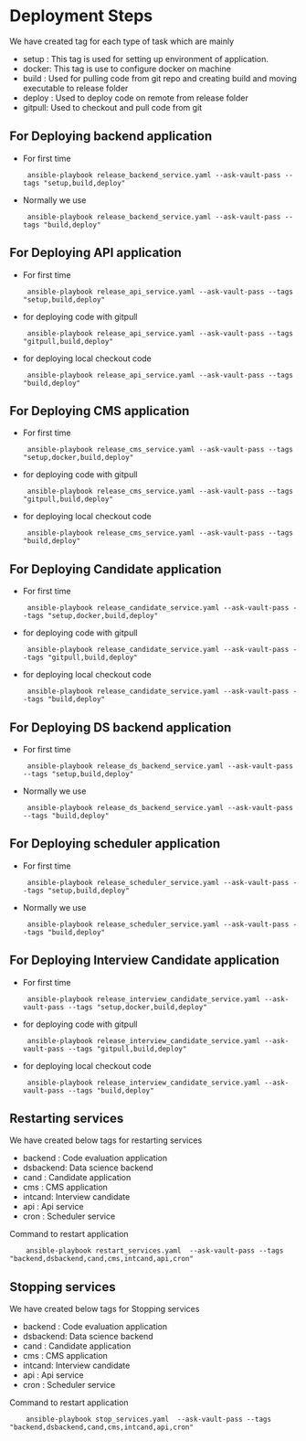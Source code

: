 Deployment Steps
==========================

We have created tag for each type of task which are mainly
  -  setup : This tag is used for setting up environment of application.
  -  docker: This tag is use to configure docker on machine
  -  build : Used for pulling code from git repo and creating build and moving executable to release folder 
  -  deploy : Used to deploy code on remote from release folder
  -  gitpull: Used to checkout and pull code from git

For Deploying backend application
--
 - For first time
 
        ansible-playbook release_backend_service.yaml --ask-vault-pass --tags "setup,build,deploy"
 
 
 - Normally we use

        ansible-playbook release_backend_service.yaml --ask-vault-pass --tags "build,deploy"
 
For Deploying API application
--
 - For first time
 
        ansible-playbook release_api_service.yaml --ask-vault-pass --tags "setup,build,deploy"
 - for deploying code with gitpull 
 
        ansible-playbook release_api_service.yaml --ask-vault-pass --tags "gitpull,build,deploy"
        
 - for deploying local checkout code 
 
        ansible-playbook release_api_service.yaml --ask-vault-pass --tags "build,deploy"
        
For Deploying CMS application
--
 - For first time
 
        ansible-playbook release_cms_service.yaml --ask-vault-pass --tags "setup,docker,build,deploy"
  
 - for deploying code with gitpull 
 
        ansible-playbook release_cms_service.yaml --ask-vault-pass --tags "gitpull,build,deploy"
 
 - for deploying local checkout code
 
        ansible-playbook release_cms_service.yaml --ask-vault-pass --tags "build,deploy"    

For Deploying Candidate application
--
 - For first time
 
        ansible-playbook release_candidate_service.yaml --ask-vault-pass --tags "setup,docker,build,deploy"
 
 - for deploying code with gitpull 
 
        ansible-playbook release_candidate_service.yaml --ask-vault-pass --tags "gitpull,build,deploy"
   
 - for deploying local checkout code
 
        ansible-playbook release_candidate_service.yaml --ask-vault-pass --tags "build,deploy"                    

For Deploying DS backend application
--
 - For first time
 
        ansible-playbook release_ds_backend_service.yaml --ask-vault-pass --tags "setup,build,deploy"
  
 - Normally we use

        ansible-playbook release_ds_backend_service.yaml --ask-vault-pass --tags "build,deploy"
 
 For Deploying scheduler application
--
 - For first time
 
        ansible-playbook release_scheduler_service.yaml --ask-vault-pass --tags "setup,build,deploy"
  
 - Normally we use

        ansible-playbook release_scheduler_service.yaml --ask-vault-pass --tags "build,deploy"

 For Deploying Interview Candidate application
--
 - For first time
 
        ansible-playbook release_interview_candidate_service.yaml --ask-vault-pass --tags "setup,docker,build,deploy"
 
 - for deploying code with gitpull 
 
        ansible-playbook release_interview_candidate_service.yaml --ask-vault-pass --tags "gitpull,build,deploy"
   
 - for deploying local checkout code
 
        ansible-playbook release_interview_candidate_service.yaml --ask-vault-pass --tags "build,deploy"                    
  
  
Restarting services
--
 We have created below tags for restarting services
  - backend  : Code evaluation application
  - dsbackend: Data science backend
  - cand : Candidate application
  - cms  : CMS application
  - intcand: Interview candidate
  - api    : Api service
  - cron   : Scheduler service  
  
  Command to restart application
  
        ansible-playbook restart_services.yaml  --ask-vault-pass --tags "backend,dsbackend,cand,cms,intcand,api,cron"
    

Stopping services
--
 We have created below tags for Stopping services
  - backend  : Code evaluation application
  - dsbackend: Data science backend
  - cand : Candidate application
  - cms  : CMS application
  - intcand: Interview candidate
  - api    : Api service
  - cron   : Scheduler service  
  
  Command to restart application
  
        ansible-playbook stop_services.yaml  --ask-vault-pass --tags "backend,dsbackend,cand,cms,intcand,api,cron"        